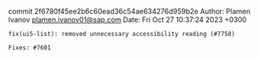 commit 2f6780f45ee2b6c60ead36c54ae634276d959b2e
Author: Plamen Ivanov <plamen.ivanov01@sap.com>
Date:   Fri Oct 27 10:37:24 2023 +0300

    fix(ui5-list): removed unnecessary accessibility reading (#7758)
    
    Fixes: #7601
